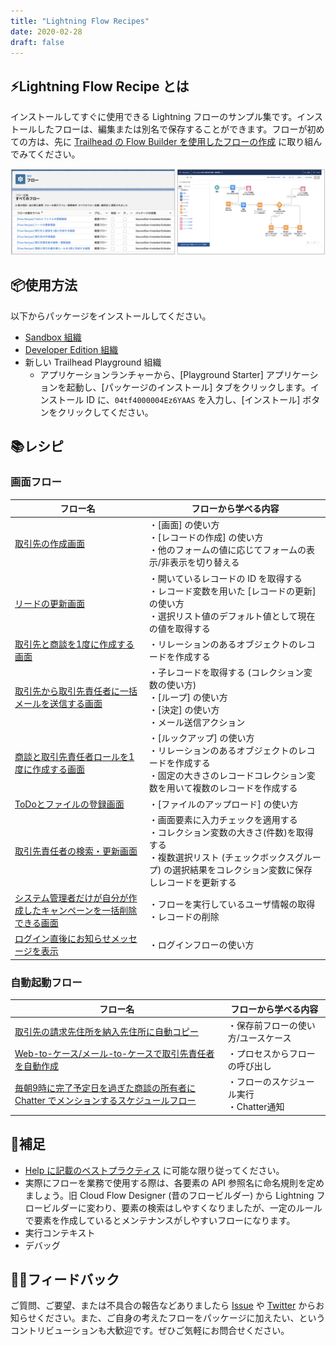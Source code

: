 ```yaml
---
title: "Lightning Flow Recipes"
date: 2020-02-28
draft: false
---
```


## ⚡️Lightning Flow Recipe とは

インストールしてすぐに使用できる Lightning フローのサンプル集です。インストールしたフローは、編集または別名で保存することができます。フローが初めての方は、先に [Trailhead の Flow Builder を使用したフローの作成](https://trailhead.salesforce.com/ja/content/learn/trails/build-flows-with-flow-builder) に取り組んでみてください。

![](image.png)

## 📦使用方法
以下からパッケージをインストールしてください。

* [Sandbox 組織](https://test.salesforce.com/packaging/installPackage.apexp?p0=04tf4000004Ez6YAAS) 
* [Developer Edition 組織](https://login.salesforce.com/packaging/installPackage.apexp?p0=04tf4000004Ez6YAAS)
* 新しい Trailhead Playground 組織
    * アプリケーションランチャーから、[Playground Starter] アプリケーションを起動し、[パッケージのインストール] タブをクリックします。インストール ID に、`04tf4000004Ez6YAAS` を入力し、[インストール] ボタンをクリックしてください。

## 📚レシピ

### 画面フロー

|フロー名|フローから学べる内容|
|---|---|
|[取引先の作成画面](account-create-screen)|・[画面] の使い方<br>・[レコードの作成] の使い方<br>・他のフォームの値に応じてフォームの表示/非表示を切り替える|
|[リードの更新画面](lead-update-screen)|・開いているレコードの ID を取得する<br>・レコード変数を用いた [レコードの更新] の使い方<br>・選択リスト値のデフォルト値として現在の値を取得する|
|[取引先と商談を1度に作成する画面](account-opportunity-create-screen)|・リレーションのあるオブジェクトのレコードを作成する|
|[取引先から取引先責任者に一括メールを送信する画面](mass-email-to-contacts-screen)|・子レコードを取得する (コレクション変数の使い方)<br>・[ループ] の使い方<br>・[決定] の使い方<br>・メール送信アクション|
|[商談と取引先責任者ロールを1度に作成する画面](opportunity-and-contact-role-create-screen)|・[ルックアップ] の使い方<br>・リレーションのあるオブジェクトのレコードを作成する<br>・固定の大きさのレコードコレクション変数を用いて複数のレコードを作成する|
|[ToDoとファイルの登録画面](task-with-file-create-screen)|・[ファイルのアップロード] の使い方|
|[取引先責任者の検索・更新画面](contact-search-and-update-screen)|・画面要素に入力チェックを適用する<br>・コレクション変数の大きさ(件数)を取得する<br>・複数選択リスト (チェックボックスグループ) の選択結果をコレクション変数に保存しレコードを更新する|
|[システム管理者だけが自分が作成したキャンペーンを一括削除できる画面](mass-campaign-delete-by-admin-screen)|・フローを実行しているユーザ情報の取得<br>・レコードの削除|
|[ログイン直後にお知らせメッセージを表示](basic-login-flow)|・ログインフローの使い方|

### 自動起動フロー
|フロー名|フローから学べる内容|
|---|---|
|[取引先の請求先住所を納入先住所に自動コピー](sync-account-billing-address-to-shipping-address)|・保存前フローの使い方/ユースケース|
|[Web-to-ケース/メール-to-ケースで取引先責任者を自動作成](create-contact-update-case-from-web-or-email)|・プロセスからフローの呼び出し|
|[毎朝9時に完了予定日を過ぎた商談の所有者に Chatter でメンションするスケジュールフロー](scheduled-opportunity-chatter-reminder)|・フローのスケジュール実行<br>・Chatter通知|

## 🧐補足
* [Help に記載のベストプラクティス](https://help.salesforce.com/articleView?id=flow_prep_bestpractices.htm&type=5) に可能な限り従ってください。
* 実際にフローを業務で使用する際は、各要素の API 参照名に命名規則を定めましょう。旧 Cloud Flow Designer (昔のフロービルダー) から Lightning フロービルダーに変わり、要素の検索はしやすくなりましたが、一定のルールで要素を作成しているとメンテナンスがしやすいフローになります。
* 実行コンテキスト
* デバッグ

## 🙏🏻フィードバック
ご質問、ご要望、または不具合の報告などありましたら [Issue](https://github.com/shunkosa/lightning-flow-recipes-jp/issues/new) や [Twitter](https://www.twitter.com/shunkosa) からお知らせください。また、ご自身の考えたフローをパッケージに加えたい、というコントリビューションも大歓迎です。ぜひご気軽にお問合せください。